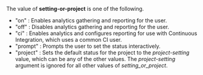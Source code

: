 The value of __setting-or-project__ is one of the following.

- "on" : Enables analytics gathering and reporting for the user.
- "off" : Disables analytics gathering and reporting for the user.
- "ci" : Enables analytics and configures reporting for use with Continuous Integration,
  which uses a common CI user.
- "prompt" : Prompts the user to set the status interactively.
- "project" : Sets the default status for the project to the _project-setting_ value, which can be any of the other values. The _project-setting_ argument is ignored for all other values of _setting_or_project_.
